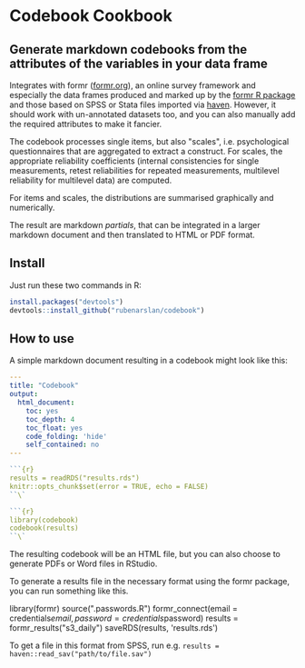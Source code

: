 # Codebook Cookbook
## Generate markdown codebooks from the attributes of the variables in your data frame

Integrates with formr ([formr.org](https://formr.org)), an online survey framework and especially the data frames produced and marked up by the [formr R package](https://github.com/rubenarslan/formr) and those based on SPSS or Stata files imported via [haven](https://github.com/hadley/haven). However, it should work with un-annotated datasets too, and you can also manually add the required attributes to make it fancier.

The codebook processes single items, but also "scales", i.e. psychological questionnaires that are aggregated to extract a construct. For scales, the appropriate reliability coefficients (internal consistencies for single measurements, retest reliabilities for repeated measurements, multilevel reliability for multilevel data) are computed.

For items and scales, the distributions are summarised graphically and numerically.

The result are markdown _partials_, that can be integrated in a larger markdown document and then translated to HTML or PDF format.

## Install

Just run these two commands in R:

```r
install.packages("devtools")
devtools::install_github("rubenarslan/codebook")
```

## How to use
A simple markdown document resulting in a codebook might look like this:

```yaml
---
title: "Codebook"
output:
  html_document:
    toc: yes
    toc_depth: 4
    toc_float: yes
    code_folding: 'hide'
    self_contained: no
---
```
```r
```{r}
results = readRDS("results.rds")
knitr::opts_chunk$set(error = TRUE, echo = FALSE)
``\`

```{r}
library(codebook)
codebook(results)
``\`
```

The resulting codebook will be an HTML file, but you can also choose to generate PDFs or Word files in RStudio.

To generate a results file in the necessary format using the formr package, you can run something like this.

  library(formr)
  source(".passwords.R")
  formr_connect(email = credentials$email, password = credentials$password)
  results = formr_results("s3_daily")
  saveRDS(results, 'results.rds')

To get a file in this format from SPSS, run e.g. `results = haven::read_sav("path/to/file.sav")`
